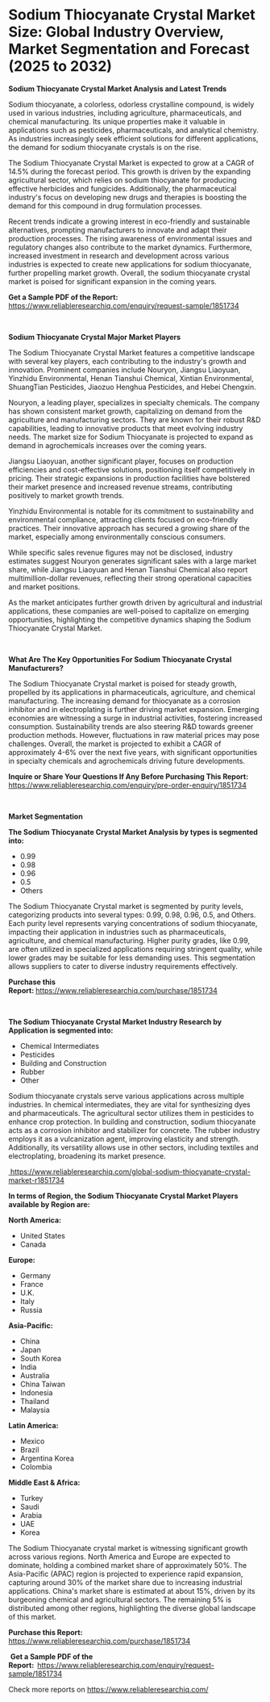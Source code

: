 <p><h1>Sodium Thiocyanate Crystal Market Size: Global Industry Overview, Market Segmentation and Forecast (2025 to 2032)</h1></p><p><strong>Sodium Thiocyanate Crystal Market Analysis and Latest Trends</strong></p>
<p><p>Sodium thiocyanate, a colorless, odorless crystalline compound, is widely used in various industries, including agriculture, pharmaceuticals, and chemical manufacturing. Its unique properties make it valuable in applications such as pesticides, pharmaceuticals, and analytical chemistry. As industries increasingly seek efficient solutions for different applications, the demand for sodium thiocyanate crystals is on the rise.</p><p>The Sodium Thiocyanate Crystal Market is expected to grow at a CAGR of 14.5% during the forecast period. This growth is driven by the expanding agricultural sector, which relies on sodium thiocyanate for producing effective herbicides and fungicides. Additionally, the pharmaceutical industry's focus on developing new drugs and therapies is boosting the demand for this compound in drug formulation processes.</p><p>Recent trends indicate a growing interest in eco-friendly and sustainable alternatives, prompting manufacturers to innovate and adapt their production processes. The rising awareness of environmental issues and regulatory changes also contribute to the market dynamics. Furthermore, increased investment in research and development across various industries is expected to create new applications for sodium thiocyanate, further propelling market growth. Overall, the sodium thiocyanate crystal market is poised for significant expansion in the coming years.</p></p>
<p><strong>Get a Sample PDF of the Report:&nbsp;</strong> <a href="https://www.reliableresearchiq.com/enquiry/request-sample/1851734?utm_campaign=2760&utm_medium=2&utm_source=Github&utm_content=ia&utm_term=26032025&utm_id=sodium-thiocyanate-crystal">https://www.reliableresearchiq.com/enquiry/request-sample/1851734</a></p>
<p>&nbsp;</p>
<p><strong>Sodium Thiocyanate Crystal Major Market Players</strong></p>
<p><p>The Sodium Thiocyanate Crystal Market features a competitive landscape with several key players, each contributing to the industry's growth and innovation. Prominent companies include Nouryon, Jiangsu Liaoyuan, Yinzhidu Environmental, Henan Tianshui Chemical, Xintian Environmental, ShuangTian Pesticides, Jiaozuo Henghua Pesticides, and Hebei Chengxin.</p><p>Nouryon, a leading player, specializes in specialty chemicals. The company has shown consistent market growth, capitalizing on demand from the agriculture and manufacturing sectors. They are known for their robust R&D capabilities, leading to innovative products that meet evolving industry needs. The market size for Sodium Thiocyanate is projected to expand as demand in agrochemicals increases over the coming years.</p><p>Jiangsu Liaoyuan, another significant player, focuses on production efficiencies and cost-effective solutions, positioning itself competitively in pricing. Their strategic expansions in production facilities have bolstered their market presence and increased revenue streams, contributing positively to market growth trends.</p><p>Yinzhidu Environmental is notable for its commitment to sustainability and environmental compliance, attracting clients focused on eco-friendly practices. Their innovative approach has secured a growing share of the market, especially among environmentally conscious consumers.</p><p>While specific sales revenue figures may not be disclosed, industry estimates suggest Nouryon generates significant sales with a large market share, while Jiangsu Liaoyuan and Henan Tianshui Chemical also report multimillion-dollar revenues, reflecting their strong operational capacities and market positions.</p><p>As the market anticipates further growth driven by agricultural and industrial applications, these companies are well-poised to capitalize on emerging opportunities, highlighting the competitive dynamics shaping the Sodium Thiocyanate Crystal Market.</p></p>
<p>&nbsp;</p>
<p><strong>What Are The Key Opportunities For Sodium Thiocyanate Crystal Manufacturers?</strong></p>
<p><p>The Sodium Thiocyanate Crystal market is poised for steady growth, propelled by its applications in pharmaceuticals, agriculture, and chemical manufacturing. The increasing demand for thiocyanate as a corrosion inhibitor and in electroplating is further driving market expansion. Emerging economies are witnessing a surge in industrial activities, fostering increased consumption. Sustainability trends are also steering R&D towards greener production methods. However, fluctuations in raw material prices may pose challenges. Overall, the market is projected to exhibit a CAGR of approximately 4-6% over the next five years, with significant opportunities in specialty chemicals and agrochemicals driving future developments.</p></p>
<p><strong>Inquire or Share Your Questions If Any Before Purchasing This Report:</strong> <a href="https://www.reliableresearchiq.com/enquiry/pre-order-enquiry/1851734?utm_campaign=2760&utm_medium=2&utm_source=Github&utm_content=ia&utm_term=26032025&utm_id=sodium-thiocyanate-crystal">https://www.reliableresearchiq.com/enquiry/pre-order-enquiry/1851734</a></p>
<p>&nbsp;</p>
<p><strong>Market Segmentation</strong></p>
<p><strong>The Sodium Thiocyanate Crystal Market Analysis by types is segmented into:</strong></p>
<p><ul><li>0.99</li><li>0.98</li><li>0.96</li><li>0.5</li><li>Others</li></ul></p>
<p><p>The Sodium Thiocyanate Crystal market is segmented by purity levels, categorizing products into several types: 0.99, 0.98, 0.96, 0.5, and Others. Each purity level represents varying concentrations of sodium thiocyanate, impacting their application in industries such as pharmaceuticals, agriculture, and chemical manufacturing. Higher purity grades, like 0.99, are often utilized in specialized applications requiring stringent quality, while lower grades may be suitable for less demanding uses. This segmentation allows suppliers to cater to diverse industry requirements effectively.</p></p>
<p><strong>Purchase this Report:&nbsp;</strong><a href="https://www.reliableresearchiq.com/purchase/1851734?utm_campaign=2760&utm_medium=2&utm_source=Github&utm_content=ia&utm_term=26032025&utm_id=sodium-thiocyanate-crystal">https://www.reliableresearchiq.com/purchase/1851734</a></p>
<p>&nbsp;</p>
<p><strong>The Sodium Thiocyanate Crystal Market Industry Research by Application is segmented into:</strong></p>
<p><ul><li>Chemical Intermediates</li><li>Pesticides</li><li>Building and Construction</li><li>Rubber</li><li>Other</li></ul></p>
<p><p>Sodium thiocyanate crystals serve various applications across multiple industries. In chemical intermediates, they are vital for synthesizing dyes and pharmaceuticals. The agricultural sector utilizes them in pesticides to enhance crop protection. In building and construction, sodium thiocyanate acts as a corrosion inhibitor and stabilizer for concrete. The rubber industry employs it as a vulcanization agent, improving elasticity and strength. Additionally, its versatility allows use in other sectors, including textiles and electroplating, broadening its market presence.</p></p>
<p><a href="https://www.reliableresearchiq.com/global-sodium-thiocyanate-crystal-market-r1851734?utm_campaign=2760&utm_medium=2&utm_source=Github&utm_content=ia&utm_term=26032025&utm_id=sodium-thiocyanate-crystal">&nbsp;https://www.reliableresearchiq.com/global-sodium-thiocyanate-crystal-market-r1851734</a></p>
<p><strong>In terms of Region, the Sodium Thiocyanate Crystal Market Players available by Region are:</strong></p>
<p>
    <p> <strong> North America: </strong>
        <ul>
            <li>United States</li>
            <li>Canada</li>
        </ul>
        </p> 
    <p> <strong> Europe: </strong>
        <ul>
            <li>Germany</li>
            <li>France</li>
            <li>U.K.</li>
            <li>Italy</li>
            <li>Russia</li>
        </ul>
        </p> 
    <p> <strong> Asia-Pacific: </strong>
        <ul>
            <li>China</li>
            <li>Japan</li>
            <li>South Korea</li>
            <li>India</li>
            <li>Australia</li>
            <li>China Taiwan</li>
            <li>Indonesia</li>
            <li>Thailand</li>
            <li>Malaysia</li>
        </ul>
        </p> 
    <p> <strong> Latin America: </strong>
        <ul>
            <li>Mexico</li>
            <li>Brazil</li>
            <li>Argentina Korea</li>
            <li>Colombia</li>
        </ul>
        </p> 
    <p> <strong> Middle East & Africa: </strong>
        <ul>
            <li>Turkey</li>
            <li>Saudi</li>
            <li>Arabia</li>
            <li>UAE</li>
            <li>Korea</li>
        </ul>
    </p>
    </p>
<p><p>The Sodium Thiocyanate crystal market is witnessing significant growth across various regions. North America and Europe are expected to dominate, holding a combined market share of approximately 50%. The Asia-Pacific (APAC) region is projected to experience rapid expansion, capturing around 30% of the market share due to increasing industrial applications. China's market share is estimated at about 15%, driven by its burgeoning chemical and agricultural sectors. The remaining 5% is distributed among other regions, highlighting the diverse global landscape of this market.</p></p>
<p><strong>Purchase this Report: </strong><a href="https://www.reliableresearchiq.com/purchase/1851734?utm_campaign=2760&utm_medium=2&utm_source=Github&utm_content=ia&utm_term=26032025&utm_id=sodium-thiocyanate-crystal">https://www.reliableresearchiq.com/purchase/1851734</a></p>
<p>&nbsp;<strong>Get a Sample PDF of the Report:&nbsp;&nbsp;</strong><a href="https://www.reliableresearchiq.com/enquiry/request-sample/1851734?utm_campaign=2760&utm_medium=2&utm_source=Github&utm_content=ia&utm_term=26032025&utm_id=sodium-thiocyanate-crystal">https://www.reliableresearchiq.com/enquiry/request-sample/1851734</a></p>
<p><strong></strong></p>
<p>Check more reports on <a href="https://www.reliableresearchiq.com/?utm_campaign=2760&utm_medium=2&utm_source=Github&utm_content=ia&utm_term=26032025&utm_id=sodium-thiocyanate-crystal">https://www.reliableresearchiq.com/</a></p>